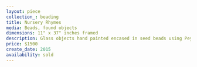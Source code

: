 ```yaml
---
layout: piece
collection_: beading
title: Nursery Rhymes
media: Beads, found objects
dimensions: 11" x 37" inches framed
description: Glass objects hand painted encased in seed beads using Peyote, floated on mat board in shadow box with mat in maple frame 2" deep stitch.
price: $1500
create_date: 2015
availability: sold
---
```

